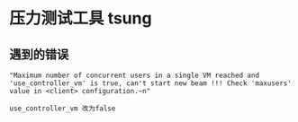 # 压力测试工具 tsung

## 遇到的错误
```
"Maximum number of concurrent users in a single VM reached and 'use_controller_vm' is true, can't start new beam !!! Check 'maxusers' value in <client> configuration.~n"
```

```
use_controller_vm 改为false
```
